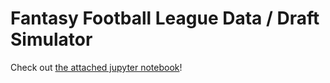 # Fantasy Football League Data / Draft Simulator

Check out [the attached jupyter notebook](https://github.com/RZachLamberty/ffl/blob/master/ffl_data_demo.ipynb)!
